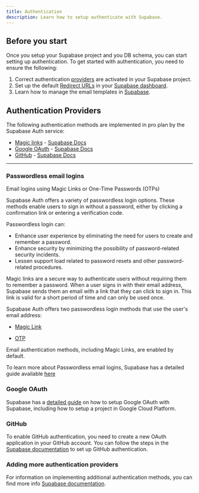 ```yaml
---
title: Authentication
description: Learn how to setup authenticate with Supabase.
---
```



## Before you start

Once you setup your Supabase project and you DB schema, you can start setting up authentication. To get started with authentication, you need to ensure the following:

1. Correct authentication [providers](https://supabase.com/dashboard/project/fzdjbfodwpffldokqknz/auth/providers) are activated in your Supabase project.
2. Set up the default [Redirect URLs](https://supabase.com/docs/guides/auth/concepts/redirect-urls) in your [Supabase dashboard](https://supabase.com/dashboard/project/_/auth/url-configuration).
3. Learn how to manage the email templates in [Supabase](https://supabase.com/docs/guides/auth/auth-email-templates).

## Authentication Providers

The following authentication methods are implemented in pro plan by the Supabase Auth service:

- [Magic links](/guides/authentication#passwordless-email-logins) - [Supabase Docs](https://supabase.com/docs/guides/auth/auth-email-passwordless?queryGroups=language&language=js)
- [Google OAuth](/guides/authentication#google-oauth) - [Supabase Docs](https://supabase.com/docs/guides/auth/social-login/auth-google)
- [GitHub](/guides/authentication#github) - [Supabase Docs](https://supabase.com/docs/guides/auth/social-login/auth-github?queryGroups=language&language=js)

---

### Passwordless email logins

Email logins using Magic Links or One-Time Passwords (OTPs)

Supabase Auth offers a variety of passwordless login options. These methods enable users to sign in without a password, either by clicking a confirmation link or entering a verification code.

Passwordless login can:

- Enhance user experience by eliminating the need for users to create and remember a password.
- Enhance security by minimizing the possibility of password-related security incidents.
- Lessen support load related to password resets and other password-related procedures.

Magic links are a secure way to authenticate users without requiring them to remember a password. When a user signs in with their email address, Supabase sends them an email with a link that they can click to sign in. This link is valid for a short period of time and can only be used once.

Supabase Auth offers two passwordless login methods that use the user's email address:

- [Magic Link](https://supabase.com/docs/guides/auth/auth-email-passwordless?queryGroups=language&language=js#with-magic-link)

- [OTP](https://supabase.com/docs/guides/auth/auth-email-passwordless?queryGroups=language&language=js#with-otp)

Email authentication methods, including Magic Links, are enabled by default.

To learn more about Passwordless email logins, Supabase has a detailed guide available [here](https://supabase.com/docs/guides/auth/auth-email-passwordless?queryGroups=language&language=jsa)

### Google OAuth

Supabase has a [detailed guide](https://supabase.com/docs/guides/auth/social-login/auth-google) on how to setup Google OAuth with Supabase, including how to setup a project in Google Cloud Platform.

### GitHub

To enable GitHub authentication, you need to create a new OAuth application in your GitHub account. You can follow the steps in the [Supabase documentation](https://supabase.com/docs/guides/auth/social-login/auth-github?queryGroups=language&language=js) to set up GitHub authentication.

### Adding more authentication providers

For information on implementing additional authentication methods, you can find more info [Supabase documentation](https://supabase.com/docs/guides/auth/social-login).
